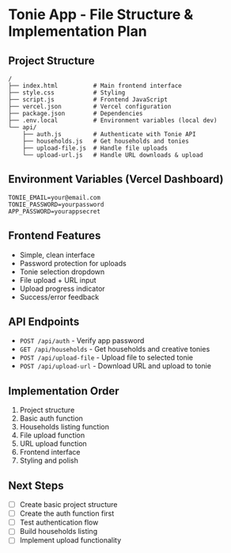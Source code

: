 # Tonie App - File Structure & Implementation Plan

## Project Structure
```
/
├── index.html          # Main frontend interface
├── style.css           # Styling
├── script.js           # Frontend JavaScript
├── vercel.json         # Vercel configuration
├── package.json        # Dependencies
├── .env.local          # Environment variables (local dev)
└── api/
    ├── auth.js         # Authenticate with Tonie API
    ├── households.js   # Get households and tonies
    ├── upload-file.js  # Handle file uploads
    └── upload-url.js   # Handle URL downloads & upload
```

## Environment Variables (Vercel Dashboard)
```
TONIE_EMAIL=your@email.com
TONIE_PASSWORD=yourpassword
APP_PASSWORD=yourappsecret
```

## Frontend Features
- Simple, clean interface
- Password protection for uploads
- Tonie selection dropdown
- File upload + URL input
- Upload progress indicator
- Success/error feedback

## API Endpoints
- `POST /api/auth` - Verify app password
- `GET /api/households` - Get households and creative tonies
- `POST /api/upload-file` - Upload file to selected tonie
- `POST /api/upload-url` - Download URL and upload to tonie

## Implementation Order
1. Project structure
2. Basic auth function
3. Households listing function
4. File upload function
5. URL upload function
6. Frontend interface
7. Styling and polish

## Next Steps
- [ ] Create basic project structure
- [ ] Create the auth function first
- [ ] Test authentication flow
- [ ] Build households listing
- [ ] Implement upload functionality
